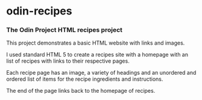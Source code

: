 # odin-recipes

### The Odin Project HTML recipes project

This project demonstrates a basic HTML website with links and images.

I used standard HTML 5 to create a recipes site with a homepage with an list of recipes with links to their respective pages.

Each recipe page has an image, a variety of headings and an unordered and ordered list of items for the recipe ingredients and instructions.

The end of the page links back to the homepage of recipes.
